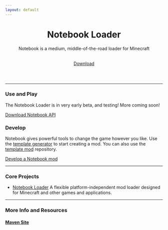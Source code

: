 ```yaml
---
layout: default
---
```


<div class="home post-content">
   <header>
      <div class="showcase">
         <h1>Notebook Loader</h1>
         <p>Notebook is a medium, middle-of-the-road loader for Minecraft</p>
         <br>
         <a class="button primary large" href="/use/">Download</a>
      </div>
   </header>
   <hr>
   <section>
      <div class="row-2">
         <article class="column">
            <h3>Use and Play</h3>
            <section>
               <p class="component-body">The Notebook Loader is in very early beta, and testing! More coming soon!</p>
            </section>
            <a class="button secondary" href="https://www.curseforge.com/minecraft/mc-mods/notebook-api/files">Download Notebook API</a>
         </article>
         <article class="column">
            <h3>Develop</h3>
            <section>
               <p>Notebook gives powerful tools to change the game however you like. Use the <a href="/develop/template/">template generator</a> to start creating a mod. You can also use the <a href="https://github.com/BookkeepersMC/notebook-mod-template">template mod</a> repository.</p>
            </section>
            <a class="button secondary" href="/develop/">Develop a Notebook mod</a>
         </article>
      </div>
   </section>
   <hr>
   <section>
   <h3>Core Projects</h3>
   <ul>
      <li><a href="https://github.com/BookkeepersMC/notebook-loader">Notebook Loader</a> A flexible platform-independent mod loader designed for Minecraft and other games and applications.</li>
   </ul>
   </section>
   <hr>
   <section>
      <h3>More Info and Resources</h3>
      <div class="row">
         <article class="column">
            <a href="/m2/">
               <h4>Maven Site</h4>
            </a>
         </article>
      </div>      
   </section>
</div>
